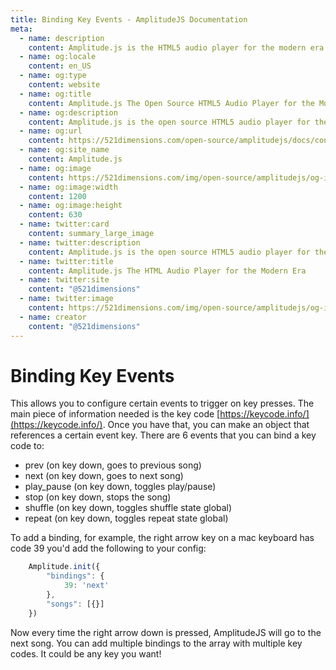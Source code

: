 ```yaml
---
title: Binding Key Events - AmplitudeJS Documentation
meta:
  - name: description
    content: Amplitude.js is the HTML5 audio player for the modern era. Using no dependencies, take control of the browser and design a web audio player the way you want it to look.
  - name: og:locale
    content: en_US
  - name: og:type
    content: website
  - name: og:title
    content: Amplitude.js The Open Source HTML5 Audio Player for the Modern Era
  - name: og:description
    content: Amplitude.js is the open source HTML5 audio player for the modern era. Using no dependencies, take control of the browser and design an audio player the way you want it to look.
  - name: og:url
    content: https://521dimensions.com/open-source/amplitudejs/docs/configuration/binding-key-events.html
  - name: og:site_name
    content: Amplitude.js
  - name: og:image
    content: https://521dimensions.com/img/open-source/amplitudejs/og-image-amplitudejs.png
  - name: og:image:width
    content: 1200
  - name: og:image:height
    content: 630
  - name: twitter:card
    content: summary_large_image
  - name: twitter:description
    content: Amplitude.js is the open source HTML5 audio player for the modern era. Using no dependencies, take control of the browser and design an audio player the way you want it to look. Available for free on Github.
  - name: twitter:title
    content: Amplitude.js The HTML Audio Player for the Modern Era
  - name: twitter:site
    content: "@521dimensions"
  - name: twitter:image
    content: https://521dimensions.com/img/open-source/amplitudejs/og-image-amplitudejs.png
  - name: creator
    content: "@521dimensions"
---
```


# Binding Key Events
This allows you to configure certain
events to trigger on key presses. The main piece of information needed is the
key code [https://keycode.info/](https://keycode.info/). Once you have that, you
can make an object that references a certain event key. There are 6 events that
you can bind a key code to:

- prev (on key down, goes to previous song)
- next (on key down, goes to next song)
- play_pause (on key down, toggles play/pause)
- stop (on key down, stops the song)
- shuffle (on key down, toggles shuffle state global)
- repeat (on key down, toggles repeat state global)

To add a binding, for example, the right arrow key on a mac keyboard has code
39 you'd add the following to your config:

```javascript
	Amplitude.init({
		"bindings": {
			39: 'next'
		},
		"songs": [{}]
	})
```

Now every time the right arrow down is pressed, AmplitudeJS will go to the next
song. You can add multiple bindings to the array with multiple key codes. It
could be any key you want!
